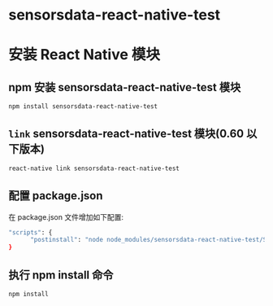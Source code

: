 # sensorsdata-react-native-test

# 安装 React Native 模块

## npm 安装 sensorsdata-react-native-test 模块

```sh
npm install sensorsdata-react-native-test
```

## `link` sensorsdata-react-native-test 模块(0.60 以下版本)

```sh
react-native link sensorsdata-react-native-test
```
## 配置 package.json
在 package.json 文件增加如下配置:
```sh
"scripts": {
      "postinstall": "node node_modules/sensorsdata-react-native-test/SensorsDataRNHook.js -run"
}
```
## 执行 npm install 命令
```sh
npm install
```